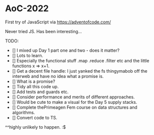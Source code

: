 # AoC-2022

First try of JavaScript via https://adventofcode.com/

Never tried JS. Has been interesting...

TODO: 
- [] I mixed up Day 1 part one and two - does it matter?
- [] Lots to learn. 
- [] Especially the functional stuff .map .reduce .filter etc and the little functions x => x+1. 
- [] Get a decent file handle: I just yanked the fs thingymabob off the interweb and have no idea what a promise is. 
- [] What is a promise?
- [] Tidy all this code up. 
- [] Add tests and guards etc. 
- [] Consider performance and merits of different approaches. 
- [] Would be cute to make a visual for the Day 5 supply stacks.
- [] Complete thePrimeagen Fem course on data structures and algorithms.
- [] Convert code to TS.

^^highly unlikely to happen. :$

